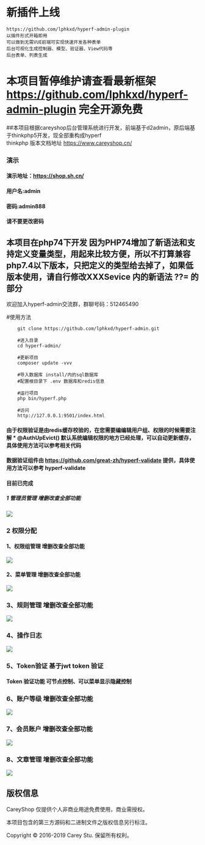 
# 新插件上线
    https://github.com/lphkxd/hyperf-admin-plugin
    以插件形式开箱即用
    可以做到无需VUE前端可实现快速开发各种表单
    后台可视化生成控制器、模型、验证器、View代码等
    后台表单、列表生成

# 本项目暂停维护请查看最新框架 https://github.com/lphkxd/hyperf-admin-plugin 完全开源免费

##本项目根据careyshop后台管理系统进行开发，前端基于d2admin，原后端基于thinkphp5开发，现全部重构成hyperf  
thinkphp 版本文档地址 https://www.careyshop.cn/

### 演示
#### 演示地址：https://shop.sh.cn/
#### 用户名:admin
#### 密码:admin888
#### 请不要更改密码

## 本项目在php74下开发 因为PHP74增加了新语法和支持定义变量类型，用起来比较方便，所以不打算兼容php7.4以下版本，只把定义的类型给去掉了，如果低版本使用，请自行修改XXXSevice 内的新语法 ??= 的部分

欢迎加入hyperf-admin交流群，群聊号码：512465490

#使用方法

```
    git clone https://github.com/lphkxd/hyperf-admin.git

    #进入目录
    cd hyperf-admin/

    #更新项目
    composer update -vvv 

    #导入数据库 install/内的sql数据库
    #配置根目录下 .env 数据库和redis信息

    #运行项目
    php bin/hyperf.php

    #访问
    http://127.0.0.1:9501/index.html

```

#### 由于权限验证是由redis缓存校验的，在您需要编编辑用户组、权限的时候需要注解  * @AuthUpEvict() 默认系统编辑权限的地方已经处理，可以自动更新缓存，具体使用方法可以参考相关代码
#### 数据验证组件由 https://github.com/great-zh/hyperf-validate 提供，具体使用方法可以参考 hyperf-validate


#### 目前已完成
##### 1 管理员管理 增删改查全部功能
![](./screenshot/管理员管理.png)
### 2 权限分配
####     1、权限组管理  增删改查全部功能
![](./screenshot/用户组.png)
####    2、菜单管理  增删改查全部功能
![](./screenshot/菜单管理.png)
###     3、规则管理  增删改查全部功能
![](./screenshot/规则管理.png)
###     4、操作日志 
![](./screenshot/操作日志.png)
###     5、Token验证 基于jwt token 验证
#### Token 验证功能 可节点控制、可以菜单显示隐藏控制

###     6、账户等级 增删改查全部功能
![](./screenshot/账户等级.png)

###     7、会员账户 增删改查全部功能
![](./screenshot/会员账户.png)

 ###     8、文章管理 增删改查全部功能
 ![](./screenshot/文章管理.png)
  
## 版权信息
   
  CareyShop 仅提供个人非商业用途免费使用，商业需授权。
  
  本项目包含的第三方源码和二进制文件之版权信息另行标注。
  
  Copyright © 2016-2019 Carey Stu. 保留所有权利。
